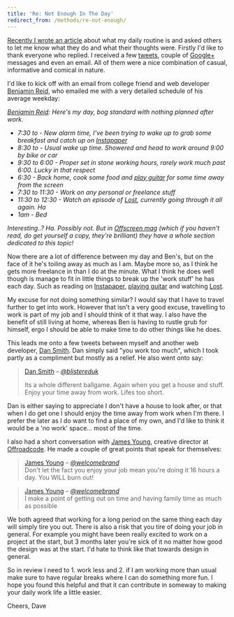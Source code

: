 ```yaml
---
title: 'Re: Not Enough In The Day'
redirect_from: /methods/re-not-enough/
---
```


[Recently I wrote an article](http://david.darn.es/methods/not-enough-in-the-day/ "Not Enough In The Day") about what my daily routine is and asked others to let me know what they do and what their thoughts were. Firstly I'd like to thank everyone who replied. I received a few [tweets](http://twitter.com/daviddarnes "David Darnes on Twitter"), couple of [Google+](https://plus.google.com/100895260126547897177/posts "David Darnes on Google+") messages and even an email. All of them were a nice combination of casual, informative and comical in nature.
<!-- more -->

I'd like to kick off with an email from college friend and web developer [Benjamin Reid][4], who emailed me with a very detailed schedule of his average weekday:

*[Benjamin Reid][4]: Here's my day, bog standard with nothing planned after work.*

  * *7:30 to - New alarm time, I've been trying to wake up to grab some breakfast and catch up on [Instapaper][5]*
  * *8:30 to - Usual wake up time. Showered and head to work around 9:00 by bike or car*
  * *9:30 to 6:00 - Proper set in stone working hours, rarely work much past 6:00. Lucky in that respect*
  * *6:30 - Back home, cook some food and [play guitar][6] for some time away from the screen*
  * *7:30 to 11:30 - Work on any personal or freelance stuff*
  * *11:30 to 12:30 - Watch an episode of [Lost][7], currently going through it all again. Ha*
  * *1am - Bed*

*Interesting..? Ha. Possibly not. But in [Offscreen mag][8] (which if you haven't read, do get yourself a copy, they're brilliant) they have a whole section dedicated to this topic!*

Now there are a lot of difference between my day and Ben's, but on the face of it he's toiling away as much as I am. Maybe more so, as I think he gets more freelance in than I do at the minute. What I think he does well though is manage to fit in little things to break up the 'work stuff' he has each day. Such as reading on [Instapaper][5], [playing guitar][6] and watching [Lost][7].

My excuse for not doing something similar? I would say that I have to travel further to get into work. However that isn't a very good excuse, travelling to work is part of my job and I should think of it that way. I also have the benefit of still living at home, whereas Ben is having to rustle grub for himself, ergo I should be able to make time to do other things like he does.

This leads me onto a few tweets between myself and another web developer, [Dan Smith][9]. Dan simply said "you work too much", which I took partly as a compliment but mostly as a relief. He also went onto say:

> [Dan Smith][9] – <cite><a title="Dan Smith on Twitter" href="https://twitter.com/blistereduk">@blistereduk</a></cite>
>
> Its a whole different ballgame. Again when you get a house and stuff. Enjoy your time away from work. Lifes too short.

Dan is either saying to appreciate I don't have a house to look after, or that when I do get one I should enjoy the time away from work when I'm there. I prefer the later as I do want to find a place of my own, and I'd like to think it would be a 'no work' space… most of the time.

I also had a short conversation with [James Young][10], creative director at [Offroadcode][11]. He made a couple of great points that speak for themselves:

> [James Young][10] – <cite><a title="James Young on Twitter" href="https://twitter.com/welcomebrand" data-user-id="40017708">@welcomebrand</a></cite>  
> Don't let the fact you enjoy your job mean you're doing it 16 hours a day. You WILL burn out!

> [James Young][10] – <cite><a title="James Young on Twitter" href="https://twitter.com/welcomebrand" data-user-id="40017708">@welcomebrand</a></cite>  
> I make a point of getting out on time and having family time as much as possible

We both agreed that working for a long period on the same thing each day will simply tire you out. There is also a risk that you tire of doing your job in general. For example you might have been really excited to work on a project at the start, but 3 months later you're sick of it no matter how good the design was at the start. I'd hate to think like that towards design in general.

So in review I need to 1. work less and 2. if I am working more than usual make sure to have regular breaks where I can do something more fun. I hope you found this helpful and that it can contribute in someway to making your daily work life a little easier.

Cheers, Dave

 [4]: http://www.benjaminreid.me/ "Benjamin Reid"
 [5]: http://www.instapaper.com/ "Instapaper - Save interesting web pages for reading later"
 [6]: http://www.youtube.com/watch?v=4cSpQKpz75E "Cover of Survival by Muse"
 [7]: http://www.imdb.com/title/tt0411008/ "Lost TV Series"
 [8]: http://www.offscreenmag.com/ "Offscreen Magazine"
 [9]: https://twitter.com/blistereduk "Dan Smith on Twitter"
 [10]: http://www.welcomebrand.co.uk/ "Welcome Brand"
 [11]: http://offroadcode.com/ "Offroadcode"
